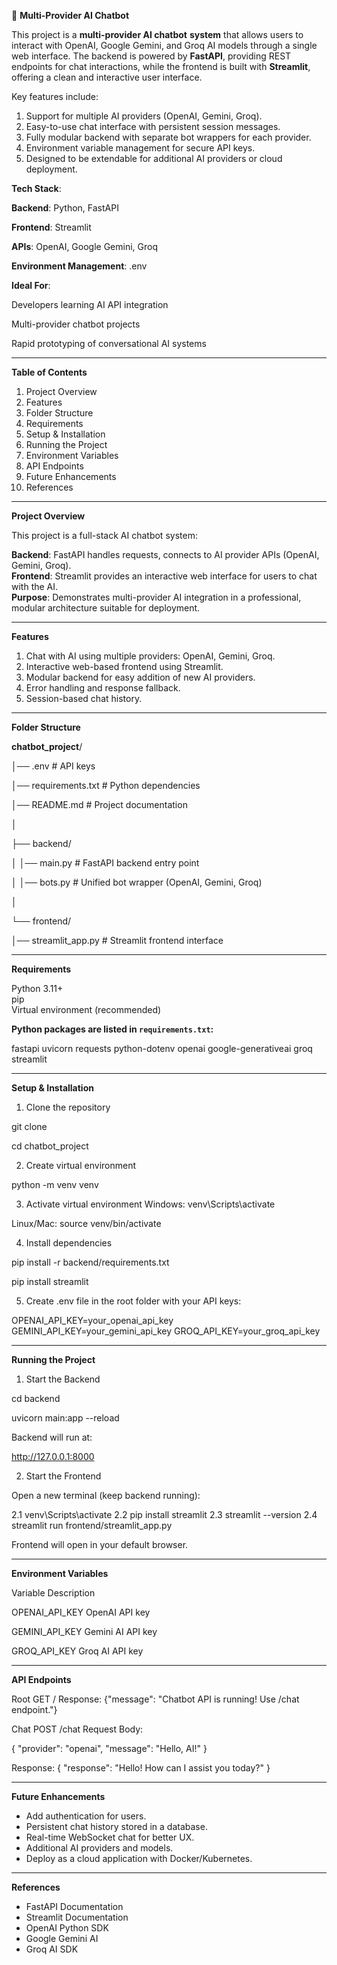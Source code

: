 🤖 **Multi-Provider AI Chatbot**

This project is a **multi-provider AI chatbot** **system** that allows users to interact with OpenAI, Google Gemini, and Groq AI models through a single web interface. The backend is powered by **FastAPI**, providing REST endpoints for chat interactions, while the frontend is built with **Streamlit**, offering a clean and interactive user interface.

Key features include:

1. Support for multiple AI providers (OpenAI, Gemini, Groq).
2. Easy-to-use chat interface with persistent session messages.
3. Fully modular backend with separate bot wrappers for each provider.
4. Environment variable management for secure API keys.
5. Designed to be extendable for additional AI providers or cloud deployment.

**Tech Stack**:

**Backend**: Python, FastAPI

**Frontend**: Streamlit

**APIs**: OpenAI, Google Gemini, Groq

**Environment Management**: .env

**Ideal For**:

Developers learning AI API integration

Multi-provider chatbot projects

Rapid prototyping of conversational AI systems

---

**Table of Contents**



1. Project Overview
2. Features 
3. Folder Structure 
4. Requirements  
5. Setup & Installation
6. Running the Project
7. Environment Variables 
8. API Endpoints
9. Future Enhancements
10. References

---

**Project Overview**

This project is a full-stack AI chatbot system:

**Backend**: FastAPI handles requests, connects to AI provider APIs (OpenAI, Gemini, Groq).  
**Frontend**: Streamlit provides an interactive web interface for users to chat with the AI.  
**Purpose**: Demonstrates multi-provider AI integration in a professional, modular architecture suitable for deployment.

---

**Features**

1. Chat with AI using multiple providers: OpenAI, Gemini, Groq.  
2. Interactive web-based frontend using Streamlit.  
3. Modular backend for easy addition of new AI providers.  
4. Error handling and response fallback.  
5. Session-based chat history.  

---

**Folder Structure**

**chatbot_project**/

│── .env # API keys

│── requirements.txt # Python dependencies

│── README.md # Project documentation

│

├── backend/

│ │── main.py # FastAPI backend entry point

│ │── bots.py # Unified bot wrapper (OpenAI, Gemini, Groq)

│

└── frontend/

│── streamlit\_app.py # Streamlit frontend interface

---

**Requirements**

Python 3.11+  
pip  
Virtual environment (recommended)  


**Python packages are listed in `requirements.txt`:**

fastapi
uvicorn
requests
python-dotenv
openai
google-generativeai
groq
streamlit

---

**Setup & Installation**



1. Clone the repository

  git clone <repository-url>

  cd chatbot\_project

2. Create virtual environment

  python -m venv venv

3. Activate virtual environment
Windows:
  venv\\Scripts\\activate

Linux/Mac:
  source venv/bin/activate

4. Install dependencies
  
  pip install -r backend/requirements.txt

  pip install streamlit


5. Create .env file in the root folder with your API keys:

  OPENAI_API_KEY=your_openai_api_key
  GEMINI_API_KEY=your_gemini_api_key
  GROQ_API_KEY=your_groq_api_key

---

**Running the Project**

1. Start the Backend

  cd backend

  uvicorn main:app --reload

Backend will run at:

  http://127.0.0.1:8000

2. Start the Frontend

Open a new terminal (keep backend running):

  2.1 venv\\Scripts\\activate
  2.2 pip install streamlit
  2.3 streamlit --version
  2.4 streamlit run frontend/streamlit\_app.py

Frontend will open in your default browser.

---

**Environment Variables**

Variable	Description

OPENAI_API_KEY	OpenAI API key

GEMINI_API_KEY	Gemini AI API key

GROQ_API_KEY	Groq AI API key

---

**API Endpoints**

Root
GET /
Response:
{"message": "Chatbot API is running! Use /chat endpoint."}

Chat
POST /chat
Request Body:

{
     "provider": "openai",
     "message": "Hello, AI!"
}

Response:
{
     "response": "Hello! How can I assist you today?"
}

---

**Future Enhancements**

* Add authentication for users.
* Persistent chat history stored in a database.
* Real-time WebSocket chat for better UX.
* Additional AI providers and models.
* Deploy as a cloud application with Docker/Kubernetes.

---

**References**

* FastAPI Documentation
* Streamlit Documentation
* OpenAI Python SDK
* Google Gemini AI
* Groq AI SDK
